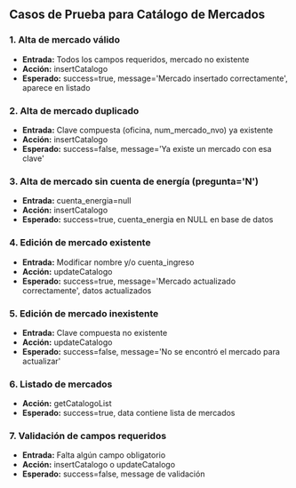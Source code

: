 ## Casos de Prueba para Catálogo de Mercados

### 1. Alta de mercado válido
- **Entrada:** Todos los campos requeridos, mercado no existente
- **Acción:** insertCatalogo
- **Esperado:** success=true, message='Mercado insertado correctamente', aparece en listado

### 2. Alta de mercado duplicado
- **Entrada:** Clave compuesta (oficina, num_mercado_nvo) ya existente
- **Acción:** insertCatalogo
- **Esperado:** success=false, message='Ya existe un mercado con esa clave'

### 3. Alta de mercado sin cuenta de energía (pregunta='N')
- **Entrada:** cuenta_energia=null
- **Acción:** insertCatalogo
- **Esperado:** success=true, cuenta_energia en NULL en base de datos

### 4. Edición de mercado existente
- **Entrada:** Modificar nombre y/o cuenta_ingreso
- **Acción:** updateCatalogo
- **Esperado:** success=true, message='Mercado actualizado correctamente', datos actualizados

### 5. Edición de mercado inexistente
- **Entrada:** Clave compuesta no existente
- **Acción:** updateCatalogo
- **Esperado:** success=false, message='No se encontró el mercado para actualizar'

### 6. Listado de mercados
- **Acción:** getCatalogoList
- **Esperado:** success=true, data contiene lista de mercados

### 7. Validación de campos requeridos
- **Entrada:** Falta algún campo obligatorio
- **Acción:** insertCatalogo o updateCatalogo
- **Esperado:** success=false, message de validación
